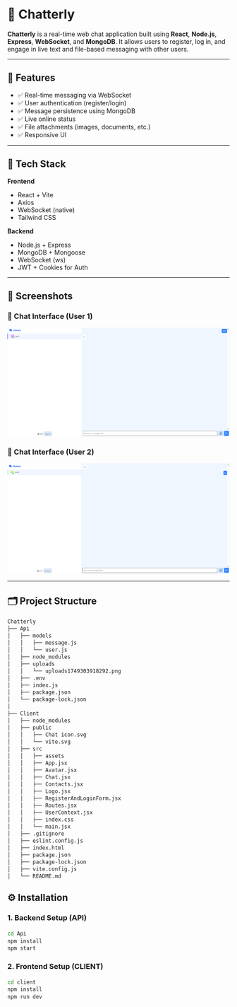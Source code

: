 # 💬 Chatterly

**Chatterly** is a real-time web chat application built using **React**, **Node.js**, **Express**, **WebSocket**, and **MongoDB**. It allows users to register, log in, and engage in live text and file-based messaging with other users.

---

## 🚀 Features

- ✅ Real-time messaging via WebSocket
- ✅ User authentication (register/login)
- ✅ Message persistence using MongoDB
- ✅ Live online status
- ✅ File attachments (images, documents, etc.)
- ✅ Responsive UI

---

## 🔧 Tech Stack

**Frontend**  
- React + Vite  
- Axios  
- WebSocket (native) 
- Tailwind CSS 

**Backend**  
- Node.js + Express  
- MongoDB + Mongoose  
- WebSocket (ws)  
- JWT + Cookies for Auth
---


## 📸 Screenshots

### 💬 Chat Interface (User 1)
![Chatterly - User 1](./Client/public/Screenshot%202025-06-08%20232616.png)

### 💬 Chat Interface (User 2)
![Chatterly - User 2](./Client/public/Screenshot%202025-06-08%20232628.png)

---

## 🗂️ Project Structure
```
Chatterly
├── Api
│   ├── models
│   │   ├── message.js
│   │   └── user.js
│   ├── node_modules
│   ├── uploads
│   │   └── uploads1749303918292.png
│   ├── .env
│   ├── index.js
│   ├── package.json
│   └── package-lock.json
│
├── Client
│   ├── node_modules
│   ├── public
│   │   ├── Chat icon.svg
│   │   └── vite.svg
│   ├── src
│   │   ├── assets
│   │   ├── App.jsx
│   │   ├── Avatar.jsx
│   │   ├── Chat.jsx
│   │   ├── Contacts.jsx
│   │   ├── Logo.jsx
│   │   ├── RegisterAndLoginForm.jsx
│   │   ├── Routes.jsx
│   │   ├── UserContext.jsx
│   │   ├── index.css
│   │   └── main.jsx
│   ├── .gitignore
│   ├── eslint.config.js
│   ├── index.html
│   ├── package.json
│   ├── package-lock.json
│   ├── vite.config.js
│   └── README.md

```
## ⚙️ Installation

### 1. Backend Setup (API)

```bash
cd Api
npm install
npm start
```
### 2. Frontend Setup (CLIENT)

```bash
cd client
npm install
npm run dev
